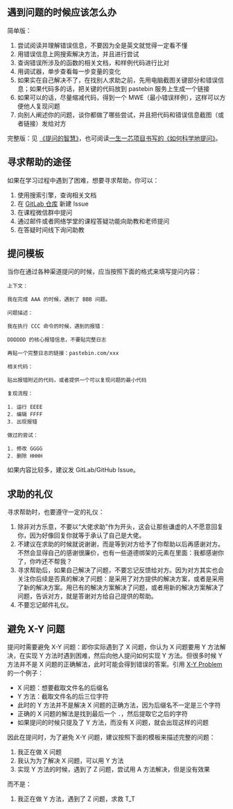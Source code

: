 ## 遇到问题的时候应该怎么办

简单版：

1. 尝试阅读并理解错误信息，不要因为全是英文就觉得一定看不懂
2. 用错误信息上网搜索解决方法，并且进行尝试
3. 查询错误所涉及的函数的相关文档，和样例代码进行比对
4. 用调试器，单步查看每一步变量的变化
5. 如果实在自己解决不了，在找别人求助之前，先用电脑截图关键部分和错误信息；如果代码多的话，把关键的代码放到 pastebin 服务上生成一个链接
6. 如果可以的话，尽量缩减代码，得到一个 MWE（最小错误样例），这样可以方便他人复现问题
7. 向别人阐述你的问题，谈你都做了哪些尝试，并且把代码和错误信息截图（或者链接）发给对方

完整版：见 [《提问的智慧》](https://github.com/ryanhanwu/How-To-Ask-Questions-The-Smart-Way/blob/main/README-zh_CN.md)，也可阅读[一生一芯项目书写的《如何科学地提问》](https://ysyx.oscc.cc/docs/2306/prestudy/0.1.html)。

## 寻求帮助的途径

如果在学习过程中遇到了困难，想要寻求帮助，你可以：

1. 使用搜索引擎，查询相关文档
2. 在 [GitLab 仓库](https://git.tsinghua.edu.cn/Router-Lab/Router-Lab/-/issues) 新建 Issue
3. 在课程微信群中提问
4. 通过邮件或者网络学堂的课程答疑功能向助教和老师提问
5. 在答疑时间线下询问助教

## 提问模板

当你在通过各种渠道提问的时候，应当按照下面的格式来填写提问内容：

```text
上下文：

我在完成 AAA 的时候，遇到了 BBB 问题。

问题描述：

我在执行 CCC 命令的时候，遇到的报错：

DDDDDD 的核心报错信息，不要贴完整日志

再贴一个完整日志的链接：pastebin.com/xxx

相关代码：

贴出报错附近的代码，或者提供一个可以复现问题的最小代码

复现流程：

1. 运行 EEEE
2. 编辑 FFFF
3. 出现报错

做过的尝试：

1. 修改 GGGG
2. 删除 HHHH
```

如果内容比较多，建议发 GitLab/GitHub Issue。

## 求助的礼仪

寻求帮助时，也要遵守一定的礼仪：

1. 除非对方乐意，不要以“大佬求助”作为开头，这会让那些谦虚的人不愿意回复你，因为好像回复你就等于承认了自己是大佬。
2. 不建议在求助的时候就说谢谢，而是等到对方给予了你帮助以后再感谢对方。不然会显得自己的感谢很廉价，也有一些道德绑架的元素在里面：我都感谢你了，你咋还不帮我？
3. 寻求帮助后，如果自己解决了问题，不要忘记反馈给对方。因为对方其实也会关注你后续是否真的解决了问题：是采用了对方提供的解决方案，或者是采用了新的解决方案。用已有的解决方案解决了问题，或者用新的解决方案解决了问题，告诉对方，就是答谢对方给自己提供的帮助。
4. 不要忘记邮件礼仪。

## 避免 X-Y 问题

提问时需要避免 X-Y 问题：即你实际遇到了 X 问题，你认为 X 问题要用 Y 方法解决，在实现 Y 方法时遇到困难，然后向他人提问如何实现 Y 方法。但很多时候 Y 方法并不是 X 问题的正确解法，此时可能会得到错误的答案。引用 [X-Y Problem](https://xyproblem.info/) 的一个例子：

- X 问题：想要截取文件名的后缀名
- Y 方法：截取文件名的后三位字符
- 此时的 Y 方法并不是解决 X 问题的正确方法，因为后缀名不一定是三个字符
- 正确的 X 问题的解法是找到最后一个 `.`，然后提取它之后的字符
- 如果提问的时候只提及了 Y 方法，而没有 X 问题，就会出现这样的问题

因此在提问时，为了避免 X-Y 问题，建议按照下面的模板来描述完整的问题：

1. 我正在做 X 问题
2. 我认为为了解决 X 问题，可以用 Y 方法
3. 实现 Y 方法的时候，遇到了 Z 问题，尝试用 A 方法解决，但是没有效果

而不是：

1. 我正在做 Y 方法，遇到了 Z 问题，求救 T_T
